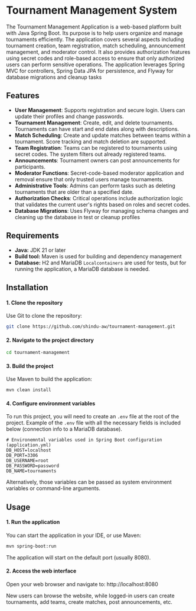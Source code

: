 # Tournament Management System

The Tournament Management Application is a web-based platform built with Java Spring Boot. Its purpose is to help users
organize and manage tournaments efficiently. The application covers several aspects including tournament creation, team
registration, match scheduling, announcement management, and moderator control. It also provides authorization features
using secret codes and role-based access to ensure that only authorized users can perform sensitive operations.
The application leverages Spring MVC for controllers, Spring Data JPA for persistence, and Flyway for database
migrations and cleanup tasks

## Features

- **User Management**: Supports registration and secure login. Users can update their profiles and change passwords.
- **Tournament Management**: Create, edit, and delete tournaments. Tournaments can have start and end dates along with
  descriptions.
- **Match Scheduling**: Create and update matches between teams within a tournament. Score tracking and match deletion
  are supported.
- **Team Registration**: Teams can be registered to tournaments using secret codes. The system filters out already
  registered teams.
- **Announcements**: Tournament owners can post announcements for participants.
- **Moderator Functions**: Secret-code-based moderator application and removal ensure that only trusted users manage
  tournaments.
- **Administrative Tools**: Admins can perform tasks such as deleting tournaments that are older than a specified date.
- **Authorization Checks**: Critical operations include authorization logic that validates the current user's rights
  based on roles and secret codes.
- **Database Migrations**: Uses Flyway for managing schema changes and cleaning up the database in test or cleanup
  profiles

## Requirements

- **Java:** JDK 21 or later
- **Build tool:** Maven is used for building and dependency management
- **Database:** H2 and MariaDB `Localcontainers` are used for tests, but for running the application, a MariaDB database
  is needed.

## Installation

#### 1. Clone the repository

Use Git to clone the repository:

```bash
git clone https://github.com/shindu-aw/tournament-management.git
```

#### 2. Navigate to the project directory

```bash
cd tournament-management
```

#### 3. Build the project

Use Maven to build the application:

```bash
mvn clean install
```

#### 4. Configure environment variables

To run this project, you will need to create an `.env` file at the root of the project. Example of the `.env` file with
all the necessary fields is included below (connection info to a MariaDB database).

```dotenv
# Environemntal variables used in Spring Boot configuration (application.yml)
DB_HOST=localhost
DB_PORT=3306
DB_USERNAME=root
DB_PASSWORD=password
DB_NAME=tournaments
```

Alternatively, those variables can be passed as system environment variables or command-line arguments.

## Usage

#### 1. Run the application

You can start the application in your IDE, or use Maven:

```bash
mvn spring-boot:run
```

The application will start on the default port (usually 8080).

#### 2. Access the web interface

Open your web browser and navigate to: http://localhost:8080

New users can browse the website, while logged-in users can create tournaments, add teams, create matches, post
announcements, etc.